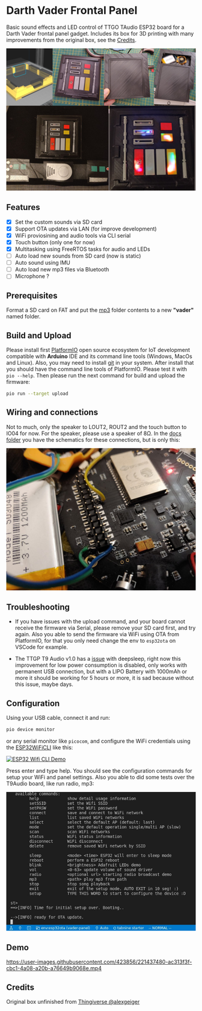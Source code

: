 # Darth Vader Frontal Panel

Basic sound effects and LED control of TTGO TAudio ESP32 board for a Darth Vader frontal panel gadget. Includes its box for 3D printing with many improvements from the original box, see the [Credits](#Credits).

![ESP32 Darth Vader Panel](pics/collage_vader_panel_t9.jpg)

## Features

- [x] Set the custom sounds via SD card
- [x] Support OTA updates via LAN (for improve development)
- [x] WiFi proviosining and audio tools via CLI serial
- [x] Touch button (only one for now)
- [x] Multitasking using FreeRTOS tasks for audio and LEDs
- [ ] Auto load new sounds from SD card (now is static)
- [ ] Auto sound using IMU
- [ ] Auto load new mp3 files via Bluetooth
- [ ] Microphone ?

## Prerequisites

Format a SD card on FAT and put the [mp3](mp3) folder contents to a new **"vader"** named folder.

## Build and Upload

Please install first [PlatformIO](http://platformio.org/) open source ecosystem for IoT development compatible with **Arduino** IDE and its command line tools (Windows, MacOs and Linux). Also, you may need to install [git](http://git-scm.com/) in your system. After install that you should have the command line tools of PlatformIO. Please test it with `pio --help`. Then please run the next command for build and upload the firmware:

```bash
pio run --target upload
```

## Wiring and connections

Not to much, only the speaker to LOUT2, ROUT2 and the touch button to IO04 for now. For the speaker, please use a speaker of 8Ω. In the [docs folder](docs/) you have the schematics for these connections, but is only this:

![ESP32 Vader panel wiring connections](pics/wiring.jpg)

## Troubleshooting

- If you have issues with the upload command, and your board cannot receive the firmware via Serial, please remove your SD card first, and try again. Also you able to send the firmware via WiFi using OTA from PlatformIO, for that you only need change the env to `esp32ota` on VSCode for example.

- The TTGP T9 Audio v1.0 has a [issue](https://github.com/LilyGO/TTGO-TAudio/issues/7) with deepsleep, right now this improvement for low power consumption is disabled, only works with permanent USB connection, but with a LIPO Battery with 1000mAh or more it should be working for 5 hours or more, it is sad because without this issue, maybe days.

## Configuration

Using your USB cable, connect it and run:

```bash
pio device monitor
```

or any serial monitor like `picocom`, and configure the WiFi credentials using the [ESP32WiFiCLI](https://github.com/hpsaturn/esp32-wifi-cli#readme) like this:

[![ESP32 Wifi CLI Demo](https://raw.githubusercontent.com/hpsaturn/esp32-wifi-cli/master/images/esp32_wifi_cli_demo.gif)](https://github.com/hpsaturn/esp32-wifi-cli#readme)

Press enter and type help. You should see the configuration commands for setup your WiFi and panel settings. Also you able to did some tests over the T9Audio board, like run radio, mp3:  

![CLI Audio commands](pics/cli_audio_commands.jpg)

## Demo

https://user-images.githubusercontent.com/423856/221437480-ac313f3f-cbc1-4a08-a20b-a76649b9068e.mp4

## Credits

Original box unfinished from [Thingiverse @alexgeiger](https://www.thingiverse.com/thing:2048281/files)
